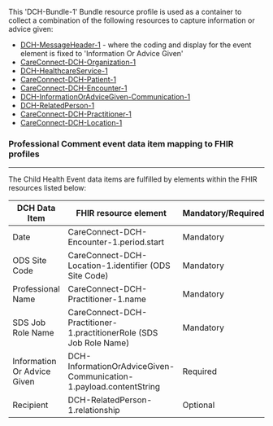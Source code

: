 This 'DCH-Bundle-1' Bundle resource profile is used as a container to collect a combination of the following resources to capture information or advice given:

- [DCH-MessageHeader-1] - where the coding and display for the event element is fixed to 'Information Or Advice Given'
- [CareConnect-DCH-Organization-1]
- [DCH-HealthcareService-1]
- [CareConnect-DCH-Patient-1]
- [CareConnect-DCH-Encounter-1]
- [DCH-InformationOrAdviceGiven-Communication-1]
- [DCH-RelatedPerson-1]
- [CareConnect-DCH-Practitioner-1]
- [CareConnect-DCH-Location-1]
                                                                                                   
### Professional Comment event data item mapping to FHIR profiles ###
----------
The Child Health Event data items are fulfilled by elements within the FHIR resources listed below:

| DCH Data Item               | FHIR resource element                                               | Mandatory/Required/Optional |
|-----------------------------|---------------------------------------------------------------------|-----------------------------|
| Date                        | CareConnect-DCH-Encounter-1.period.start                            | Mandatory                   |
| ODS Site Code               | CareConnect-DCH-Location-1.identifier (ODS Site Code)               | Mandatory                   |
| Professional Name           | CareConnect-DCH-Practitioner-1.name                                 | Mandatory                   |
| SDS Job Role Name           | CareConnect-DCH-Practitioner-1.practitionerRole (SDS Job Role Name) | Mandatory                   |
| Information Or Advice Given | DCH-InformationOrAdviceGiven-Communication-1.payload.contentString  | Required                    |
| Recipient                   | DCH-RelatedPerson-1.relationship                                    | Optional                    |


[DCH-MessageHeader-1]:dch-messageheader-1.html
[CareConnect-DCH-Organization-1]:careconnect-dch-organization-1.html
[CareConnect-DCH-Patient-1]:careconnect-dch-patient-1.html
[CareConnect-DCH-Encounter-1]:careconnect-dch-encounter-1.html
[CareConnect-DCH-Practitioner-1]:careconnect-dch-practitioner-1.html
[CareConnect-DCH-Location-1]:careconnect-dch-location-1.html
[DCH-InformationOrAdviceGiven-Communication-1]:dch-informationoradvicegiven-communication-1.html
[DCH-RelatedPerson-1]:dch-relatedperson-1.html
[DCH-HealthcareService-1]:dch-healthcareservice-1.html

